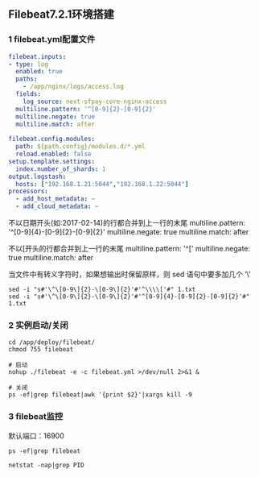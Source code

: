 ## Filebeat7.2.1环境搭建



### 1 filebeat.yml配置文件

```yml
filebeat.inputs:
- type: log
  enabled: true
  paths:
    - /app/nginx/logs/access.log
  fields:
    log_source: next-sfpay-core-nginx-access
  multiline.pattern: '^[0-9]{2}-[0-9]{2}'
  multiline.negate: true
  multiline.match: after    
   
filebeat.config.modules:
  path: ${path.config}/modules.d/*.yml
  reload.enabled: false
setup.template.settings:
  index.number_of_shards: 1
output.logstash:
  hosts: ["192.168.1.21:5044","192.168.1.22:5044"]
processors:
  - add_host_metadata: ~
  - add_cloud_metadata: ~
```



不以日期开头(如:2017-02-14)的行都合并到上一行的末尾
multiline.pattern: '^[0-9]{4}-[0-9]{2}-[0-9]{2}'
multiline.negate: true
multiline.match: after

不以[开头的行都合并到上一行的末尾
multiline.pattern: '^\['
multiline.negate: true
multiline.match: after 

当文件中有转义字符时，如果想输出时保留原样，则 sed 语句中要多加几个 ‘\’

```shell
sed -i "s#'\^\[0-9\]{2}-\[0-9\]{2}'#'^\\\\['#" 1.txt
sed -i "s#'\^\[0-9\]{2}-\[0-9\]{2}'#'^[0-9]{4}-[0-9]{2}-[0-9]{2}'#" 1.txt
```



### 2 实例启动/关闭

```shell
cd /app/deploy/filebeat/
chmod 755 filebeat
 
# 启动
nohup ./filebeat -e -c filebeat.yml >/dev/null 2>&1 &
 
# 关闭
ps -ef|grep filebeat|awk '{print $2}'|xargs kill -9
```



### 3 filebeat监控

默认端口：16900

```shell
ps -ef|grep filebeat
 
netstat -nap|grep PID
```

